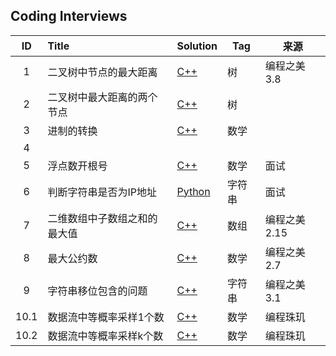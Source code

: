 ## Coding Interviews

|  ID  | Title          | Solution                                 | Tag  | 来源       |
| :--: | :------------- | ---------------------------------------- | ---- | -------- |
|  1   | 二叉树中节点的最大距离    | [C++](./Solution/001/findMaxLen.cpp)     | 树    | 编程之美3.8  |
|  2   | 二叉树中最大距离的两个节点  | [C++](./Solution/002/findMaxLenNode.cpp) | 树    |          |
|  3   | 进制的转换          | [C++](./Solution/003/scaleTransform.cpp) | 数学   |          |
|  4   |                |                                          |      |          |
|  5   | 浮点数开根号         | [C++](./Solution/005/sqrtfloat.cpp)      | 数学   | 面试       |
|  6   | 判断字符串是否为IP地址   | [Python](./Solution/006/vaildIP.py)      | 字符串  | 面试       |
|  7   | 二维数组中子数组之和的最大值 | [C++](./Solution/007/maxSumOf2DArray.cpp) | 数组   | 编程之美2.15 |
|  8   | 最大公约数          | [C++](./Solution/008/gcd.cpp)            | 数学   | 编程之美2.7  |
|  9   | 字符串移位包含的问题     | [C++](./Solution/009/shiftStr.cpp)       | 字符串  | 编程之美3.1  |
| 10.1 | 数据流中等概率采样1个数   | [C++](./Solution/010/equalProbSample1ofn.cpp) | 数学   | 编程珠玑     |
| 10.2 | 数据流中等概率采样k个数   | [C++](./Solution/010/equalProbSamplekofn.cpp) | 数学   | 编程珠玑     |



